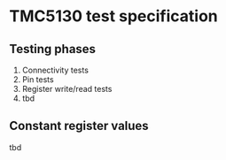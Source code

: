 # TMC5130 test specification

## Testing phases
1. Connectivity tests
2. Pin tests
3. Register write/read tests
4. tbd

## Constant register values
tbd
